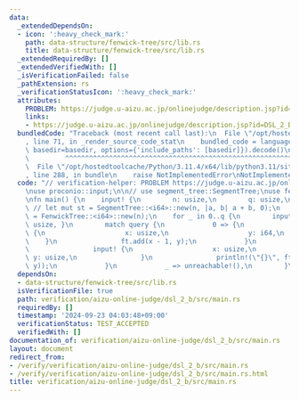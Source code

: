```yaml
---
data:
  _extendedDependsOn:
  - icon: ':heavy_check_mark:'
    path: data-structure/fenwick-tree/src/lib.rs
    title: data-structure/fenwick-tree/src/lib.rs
  _extendedRequiredBy: []
  _extendedVerifiedWith: []
  _isVerificationFailed: false
  _pathExtension: rs
  _verificationStatusIcon: ':heavy_check_mark:'
  attributes:
    PROBLEM: https://judge.u-aizu.ac.jp/onlinejudge/description.jsp?id=DSL_2_B
    links:
    - https://judge.u-aizu.ac.jp/onlinejudge/description.jsp?id=DSL_2_B
  bundledCode: "Traceback (most recent call last):\n  File \"/opt/hostedtoolcache/Python/3.11.4/x64/lib/python3.11/site-packages/onlinejudge_verify/documentation/build.py\"\
    , line 71, in _render_source_code_stat\n    bundled_code = language.bundle(stat.path,\
    \ basedir=basedir, options={'include_paths': [basedir]}).decode()\n          \
    \         ^^^^^^^^^^^^^^^^^^^^^^^^^^^^^^^^^^^^^^^^^^^^^^^^^^^^^^^^^^^^^^^^^^^^^^^^^^^^^^^^^\n\
    \  File \"/opt/hostedtoolcache/Python/3.11.4/x64/lib/python3.11/site-packages/onlinejudge_verify/languages/rust.py\"\
    , line 288, in bundle\n    raise NotImplementedError\nNotImplementedError\n"
  code: "// verification-helper: PROBLEM https://judge.u-aizu.ac.jp/onlinejudge/description.jsp?id=DSL_2_B\n\
    \nuse proconio::input;\n\n// use segment_tree::SegmentTree;\nuse fenwick_tree::FenwickTree;\n\
    \nfn main() {\n    input! {\n        n: usize,\n        q: usize,\n    }\n   \
    \ // let mut st = SegmentTree::<i64>::new(n, |a, b| a + b, 0);\n    let mut ft\
    \ = FenwickTree::<i64>::new(n);\n    for _ in 0..q {\n        input! { query:\
    \ usize, }\n        match query {\n            0 => {\n                input!\
    \ {\n                    x: usize,\n                    y: i64,\n            \
    \    }\n                ft.add(x - 1, y);\n            }\n            1 => {\n\
    \                input! {\n                    x: usize,\n                   \
    \ y: usize,\n                }\n                println!(\"{}\", ft.sum(x - 1,\
    \ y));\n            }\n            _ => unreachable!(),\n        }\n    }\n}\n"
  dependsOn:
  - data-structure/fenwick-tree/src/lib.rs
  isVerificationFile: true
  path: verification/aizu-online-judge/dsl_2_b/src/main.rs
  requiredBy: []
  timestamp: '2024-09-23 04:03:48+09:00'
  verificationStatus: TEST_ACCEPTED
  verifiedWith: []
documentation_of: verification/aizu-online-judge/dsl_2_b/src/main.rs
layout: document
redirect_from:
- /verify/verification/aizu-online-judge/dsl_2_b/src/main.rs
- /verify/verification/aizu-online-judge/dsl_2_b/src/main.rs.html
title: verification/aizu-online-judge/dsl_2_b/src/main.rs
---
```

